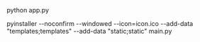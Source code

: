 python app.py

pyinstaller --noconfirm --windowed --icon=icon.ico --add-data "templates;templates" --add-data "static;static" main.py